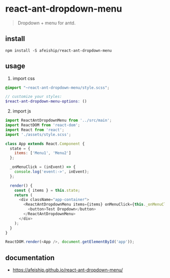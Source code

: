 # react-ant-dropdown-menu
> Dropdown + menu for antd.

## install
```shell
npm install -S afeiship/react-ant-dropdown-menu
```

## usage
1. import css
  ```scss
  @import "~react-ant-dropdown-menu/style.scss";

  // customize your styles:
  $react-ant-dropdown-menu-options: ()
  ```
2. import js
  ```js
  import ReactAntDropdownMenu from '../src/main';
  import ReactDOM from 'react-dom';
  import React from 'react';
  import './assets/style.scss';

  class App extends React.Component {
    state = {
      items: ['Menu1', 'Menu2']
    };

    _onMenuClick = (inEvent) => {
      console.log('event:->', inEvent);
    };

    render() {
      const { items } = this.state;
      return (
        <div className="app-container">
          <ReactAntDropdownMenu items={items} onMenuClick={this._onMenuClick}>
            <button>Test Dropdown</button>
          </ReactAntDropdownMenu>
        </div>
      );
    }
  }

  ReactDOM.render(<App />, document.getElementById('app'));
  ```

## documentation
- https://afeiship.github.io/react-ant-dropdown-menu/

